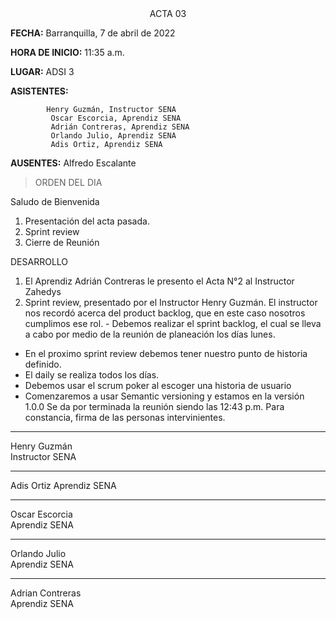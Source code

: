 <CENTER>
ACTA 03

</center>


**FECHA:** Barranquilla, 7 de abril de 2022

**HORA DE INICIO:**  11:35 a.m.

**LUGAR:** ADSI 3

**ASISTENTES:**

            Henry Guzmán, Instructor SENA
             Oscar Escorcia, Aprendiz SENA
             Adrián Contreras, Aprendiz SENA
             Orlando Julio, Aprendiz SENA
             Adis Ortiz, Aprendiz SENA

**AUSENTES:** Alfredo Escalante

> ORDEN DEL DIA

Saludo de Bienvenida
1.	Presentación del acta pasada.
2.	Sprint review 
3.	Cierre de Reunión

DESARROLLO
1.	El Aprendiz Adrián Contreras le presento el Acta N°2 al Instructor Zahedys
2.	Sprint review, presentado por el Instructor Henry Guzmán. 
El instructor nos recordó acerca del product backlog, que en este caso nosotros cumplimos ese rol. - Debemos realizar el sprint backlog, el cual se lleva a cabo por medio de la reunión de planeación los días lunes. 
- En el proximo sprint review debemos tener nuestro punto de historia definido. 
- El daily se realiza todos los días. 
- Debemos usar el scrum poker al escoger una historia de usuario
- Comenzaremos a usar Semantic versioning y estamos en la versión 1.0.0
 Se da por terminada la reunión siendo las 12:43 p.m. Para constancia, firma de las personas intervinientes.


_____________________________          
Henry Guzmán                           
Instructor SENA                        


_____________________________
Adis Ortiz
Aprendiz SENA


_____________________________          
Oscar Escorcia                         
Aprendiz SENA                          


_____________________________               
Orlando Julio 	
Aprendiz SENA


_____________________________               
Adrian Contreras	
Aprendiz SENA